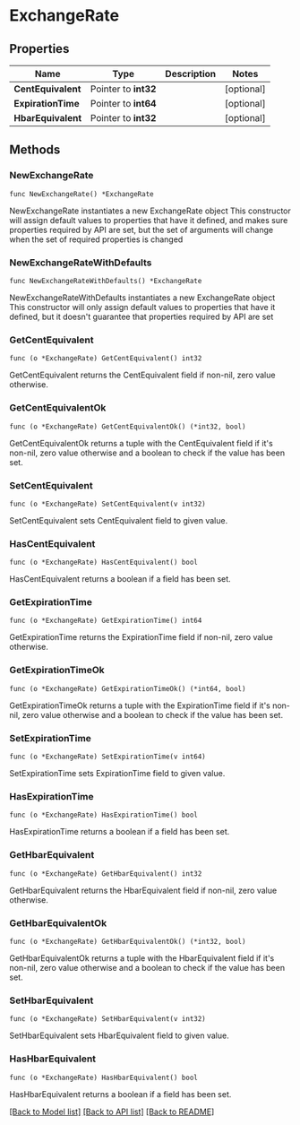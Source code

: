 # ExchangeRate

## Properties

Name | Type | Description | Notes
------------ | ------------- | ------------- | -------------
**CentEquivalent** | Pointer to **int32** |  | [optional] 
**ExpirationTime** | Pointer to **int64** |  | [optional] 
**HbarEquivalent** | Pointer to **int32** |  | [optional] 

## Methods

### NewExchangeRate

`func NewExchangeRate() *ExchangeRate`

NewExchangeRate instantiates a new ExchangeRate object
This constructor will assign default values to properties that have it defined,
and makes sure properties required by API are set, but the set of arguments
will change when the set of required properties is changed

### NewExchangeRateWithDefaults

`func NewExchangeRateWithDefaults() *ExchangeRate`

NewExchangeRateWithDefaults instantiates a new ExchangeRate object
This constructor will only assign default values to properties that have it defined,
but it doesn't guarantee that properties required by API are set

### GetCentEquivalent

`func (o *ExchangeRate) GetCentEquivalent() int32`

GetCentEquivalent returns the CentEquivalent field if non-nil, zero value otherwise.

### GetCentEquivalentOk

`func (o *ExchangeRate) GetCentEquivalentOk() (*int32, bool)`

GetCentEquivalentOk returns a tuple with the CentEquivalent field if it's non-nil, zero value otherwise
and a boolean to check if the value has been set.

### SetCentEquivalent

`func (o *ExchangeRate) SetCentEquivalent(v int32)`

SetCentEquivalent sets CentEquivalent field to given value.

### HasCentEquivalent

`func (o *ExchangeRate) HasCentEquivalent() bool`

HasCentEquivalent returns a boolean if a field has been set.

### GetExpirationTime

`func (o *ExchangeRate) GetExpirationTime() int64`

GetExpirationTime returns the ExpirationTime field if non-nil, zero value otherwise.

### GetExpirationTimeOk

`func (o *ExchangeRate) GetExpirationTimeOk() (*int64, bool)`

GetExpirationTimeOk returns a tuple with the ExpirationTime field if it's non-nil, zero value otherwise
and a boolean to check if the value has been set.

### SetExpirationTime

`func (o *ExchangeRate) SetExpirationTime(v int64)`

SetExpirationTime sets ExpirationTime field to given value.

### HasExpirationTime

`func (o *ExchangeRate) HasExpirationTime() bool`

HasExpirationTime returns a boolean if a field has been set.

### GetHbarEquivalent

`func (o *ExchangeRate) GetHbarEquivalent() int32`

GetHbarEquivalent returns the HbarEquivalent field if non-nil, zero value otherwise.

### GetHbarEquivalentOk

`func (o *ExchangeRate) GetHbarEquivalentOk() (*int32, bool)`

GetHbarEquivalentOk returns a tuple with the HbarEquivalent field if it's non-nil, zero value otherwise
and a boolean to check if the value has been set.

### SetHbarEquivalent

`func (o *ExchangeRate) SetHbarEquivalent(v int32)`

SetHbarEquivalent sets HbarEquivalent field to given value.

### HasHbarEquivalent

`func (o *ExchangeRate) HasHbarEquivalent() bool`

HasHbarEquivalent returns a boolean if a field has been set.


[[Back to Model list]](../README.md#documentation-for-models) [[Back to API list]](../README.md#documentation-for-api-endpoints) [[Back to README]](../README.md)


